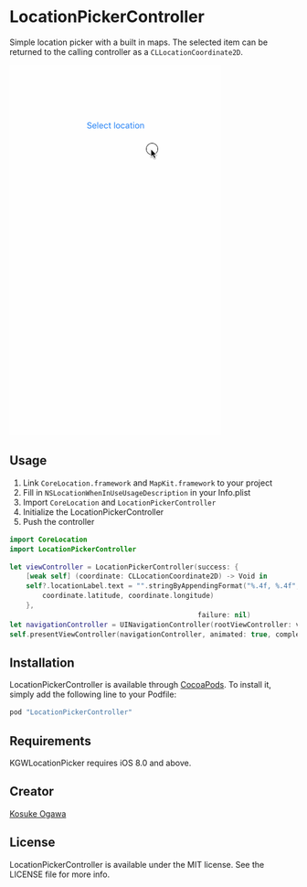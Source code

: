 # LocationPickerController

Simple location picker with a built in maps. The selected item can be returned to the calling controller as a `CLLocationCoordinate2D`.

![](./demo.gif)

## Usage

1. Link `CoreLocation.framework` and `MapKit.framework` to your project
2. Fill in `NSLocationWhenInUseUsageDescription` in your Info.plist
3. Import `CoreLocation` and `LocationPickerController`
4. Initialize the LocationPickerController
5. Push the controller

```swift
import CoreLocation
import LocationPickerController
```

```swift
let viewController = LocationPickerController(success: {
    [weak self] (coordinate: CLLocationCoordinate2D) -> Void in
    self?.locationLabel.text = "".stringByAppendingFormat("%.4f, %.4f",
        coordinate.latitude, coordinate.longitude)
    },
                                              failure: nil)
let navigationController = UINavigationController(rootViewController: viewController)
self.presentViewController(navigationController, animated: true, completion: nil)
```

## Installation

LocationPickerController is available through [CocoaPods](http://cocoapods.org). To install
it, simply add the following line to your Podfile:

```ruby
pod "LocationPickerController"
```


## Requirements

KGWLocationPicker requires iOS 8.0 and above.

## Creator

[Kosuke Ogawa](https://twitter.com/koogawa)
 
## License

LocationPickerController is available under the MIT license. See the LICENSE file for more info.


 
